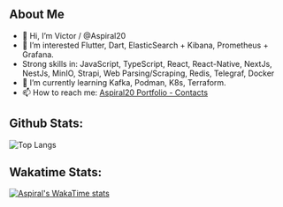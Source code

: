 ## About Me

- 👋 Hi, I’m Victor / @Aspiral20
- 👀 I’m interested Flutter, Dart, ElasticSearch + Kibana, Prometheus + Grafana.
-    Strong skills in: JavaScript, TypeScript, React, React-Native, NextJs, NestJs, MinIO, Strapi, Web Parsing/Scraping, Redis, Telegraf, Docker
- 🌱 I’m currently learning Kafka, Podman, K8s, Terraform.
- 📫 How to reach me: [Aspiral20 Portfolio - Contacts](https://portfolio.aspiral.work/en/contacts)

<!---- 
- 🌱 I’m currently K8s, Next.
💞️ I’m looking to collaborate on ...
--->

## Github Stats:

<!--- ![Aspiral's GitHub stats](https://github-readme-stats.vercel.app/api?username=aspiral20&show_icons=true&theme=radical&show=reviews,discussions_started,discussions_answered,prs_merged,prs_merged_percentag) --->

![Top Langs](https://github-readme-stats.vercel.app/api/top-langs/?username=aspiral20&langs_count=20&show_icons=true&theme=radical)

## Wakatime Stats:

[![Aspiral's WakaTime stats](https://github-readme-stats.vercel.app/api/wakatime?username=aspiral20&layout=compact)](https://github.com/anuraghazra/github-readme-stats)

<!---
Aspiral20/Aspiral20 is a ✨ special ✨ repository because its `README.md` (this file) appears on your GitHub profile.
You can click the Preview link to take a look at your changes.
--->
